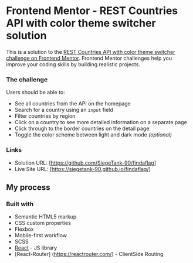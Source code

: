 # Frontend Mentor - REST Countries API with color theme switcher solution

This is a solution to the [REST Countries API with color theme switcher challenge on Frontend Mentor](https://www.frontendmentor.io/challenges/rest-countries-api-with-color-theme-switcher-5cacc469fec04111f7b848ca). Frontend Mentor challenges help you improve your coding skills by building realistic projects. 


### The challenge

Users should be able to:

- See all countries from the API on the homepage
- Search for a country using an `input` field
- Filter countries by region
- Click on a country to see more detailed information on a separate page
- Click through to the border countries on the detail page
- Toggle the color scheme between light and dark mode *(optional)*


### Links

- Solution URL: [https://github.com/SiegeTank-90/findaflag]
- Live Site URL: [https://siegetank-90.github.io/findaflag/]

## My process

### Built with

- Semantic HTML5 markup
- CSS custom properties
- Flexbox
- Mobile-first workflow
- SCSS
- [React](https://reactjs.org/) - JS library
- [React-Router] (https://reactrouter.com/) - ClientSide Routing




